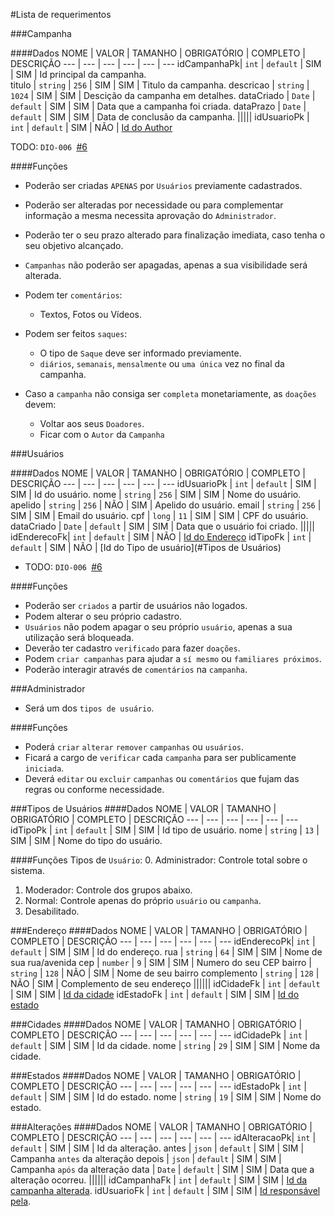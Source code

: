 #Lista de requerimentos


###Campanha

####Dados
 NOME       | VALOR      | TAMANHO   | OBRIGATÓRIO | COMPLETO | DESCRIÇÃO 
 ---        | ---        | ---       | ---         | ---      | --- 
idCampanhaPk| `int`      | `default` | SIM         | SIM      | Id principal da campanha.  
titulo      | `string`   | `256`     | SIM         | SIM      | Titulo da campanha.
descricao   | `string`   | `1024`    | SIM         | SIM      | Descição da campanha em detalhes.
dataCriado  | `Date`     | `default` | SIM         | SIM      | Data que a campanha foi criada.
dataPrazo   | `Date`     | `default` | SIM         | SIM      | Data de conclusão da campanha.
|||||
idUsuarioPk | `int`      | `default` | SIM         | NÃO      | [Id do Author](#Usuários)

TODO: `DIO-006 `[#6](https://github.com/beckerin/donate.io/issues/6)

####Funções
- Poderão ser criadas `APENAS` por `Usuários` previamente cadastrados.
- Poderão ser alteradas por necessidade ou para complementar informação a mesma necessita aprovação do `Administrador`.
- Poderão ter o seu prazo alterado para finalização imediata, caso tenha o seu objetivo alcançado.
- `Campanhas` não poderão ser apagadas, apenas a sua visibilidade será alterada.


- Podem ter `comentários`:
  - Textos, Fotos ou Vídeos.


- Podem ser feitos `saques`:
  - O tipo de `Saque` deve ser informado previamente.
  - `diários`, `semanais`, `mensalmente` ou `uma única` vez no final da campanha.


- Caso a `campanha` não consiga ser `completa` monetariamente, as `doações` devem:
  - Voltar aos seus `Doadores`.
  - Ficar com o `Autor` da `Campanha`


###Usuários

####Dados
NOME        | VALOR      | TAMANHO   | OBRIGATÓRIO | COMPLETO | DESCRIÇÃO
 ---        | ---        | ---       | ---         | ---      | --- 
idUsuarioPk | `int`      | `default` | SIM         | SIM      | Id do usuário.
nome        | `string`   | `256`     | SIM         | SIM      | Nome do usuário.
apelido     | `string`   | `256`     | NÃO         | SIM      | Apelido do usuário.
email       | `string`   | `256`     | SIM         | SIM      | Email do usuário.
cpf         | `long`     | `11`      | SIM         | SIM      | CPF do usuário.
dataCriado  | `Date`     | `default` | SIM         | SIM      | Data que o usuário foi criado.
|||||
idEnderecoFk| `int`      | `default` | SIM         | NÃO      | [Id do Endereço](#Endereço)
idTipoFk    | `int`      | `default` | SIM         | NÃO      | [Id do Tipo de usuário](#Tipos de Usuários)

- TODO: `DIO-006 `[#6](https://github.com/beckerin/donate.io/issues/6)


####Funções
- Poderão ser `criados` a partir de usuários não logados.
- Podem alterar o seu próprio cadastro.
- `Usuários` não podem apagar o seu próprio `usuário`, apenas a sua utilização será bloqueada.
- Deverão ter cadastro `verificado` para fazer `doações`.
- Podem `criar campanhas` para ajudar a `sí mesmo` ou `familiares próximos`.
- Poderão interagir através de `comentários` na `campanha`.



###Administrador
 - Será um dos `tipos de usuário`.

####Funções
- Poderá `criar` `alterar` `remover` `campanhas` ou `usuários`.
- Ficará a cargo de `verificar` cada `campanha` para ser publicamente `iniciada`.
- Deverá `editar` ou `excluir` `campanhas` ou `comentários` que fujam das regras ou conforme necessidade.

###Tipos de Usuários
####Dados
NOME        | VALOR      | TAMANHO   | OBRIGATÓRIO | COMPLETO | DESCRIÇÃO
 ---        | ---        | ---       | ---         | ---      | --- 
idTipoPk    | `int`      | `default` | SIM         | SIM      | Id tipo de usuário.
nome        | `string`   | `13`      | SIM         | SIM      | Nome do tipo do usuário.

####Funções
Tipos de `Usuário`:
  0. Administrador: Controle total sobre o sistema.
  1. Moderador: Controle dos grupos abaixo.
  2. Normal: Controle apenas do próprio `usuário` ou `campanha`.
  3. Desabilitado.

###Endereço
####Dados
NOME        | VALOR      | TAMANHO   | OBRIGATÓRIO | COMPLETO | DESCRIÇÃO
 ---        | ---        | ---       | ---         | ---      | --- 
idEnderecoPk| `int`      | `default` | SIM         | SIM      | Id do endereço.
rua         | `string`   | `64`      | SIM         | SIM      | Nome de sua rua/avenida
cep         | `number`   | `9`       | SIM         | SIM      | Numero do seu CEP
bairro      | `string`   | `128`     | NÃO         | SIM      | Nome de seu bairro
complemento | `string`   | `128`     | NÃO         | SIM      | Complemento de seu endereço
||||||
idCidadeFk  | `int`      | `default` | SIM         | SIM      | [Id da cidade](#Cidades)
idEstadoFk  | `int`      | `default` | SIM         | SIM      | [Id do estado](#Estados)


###Cidades
####Dados
NOME        | VALOR      | TAMANHO   | OBRIGATÓRIO | COMPLETO | DESCRIÇÃO
 ---        | ---        | ---       | ---         | ---      | --- 
idCidadePk  | `int`      | `default` | SIM         | SIM      | Id da cidade.
nome        | `string`   | `29`      | SIM         | SIM      | Nome da cidade.

###Estados
####Dados
NOME        | VALOR      | TAMANHO   | OBRIGATÓRIO | COMPLETO | DESCRIÇÃO
 ---        | ---        | ---       | ---         | ---      | --- 
idEstadoPk  | `int`      | `default` | SIM         | SIM      | Id do estado.
nome        | `string`   | `19`      | SIM         | SIM      | Nome do estado.


###Alterações
####Dados
NOME         | VALOR      | TAMANHO   | OBRIGATÓRIO | COMPLETO | DESCRIÇÃO
 ---         | ---        | ---       | ---         | ---      | --- 
idAlteracaoPk| `int`      | `default` | SIM         | SIM      | Id da alteração.
antes        | `json`     | `default` | SIM         | SIM      | Campanha `antes` da alteração
depois       | `json`     | `default` | SIM         | SIM      | Campanha `após` da alteração
data         | `Date`     | `default` | SIM         | SIM      | Data que a alteração ocorreu.
||||||
idCampanhaFk | `int`      | `default` | SIM         | SIM      | [Id da campanha alterada](#Campanha).
idUsuarioFk  | `int`      | `default` | SIM         | SIM      | [Id responsável pela](#Usuários). 